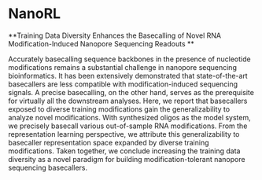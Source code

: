 # NanoRL

**Training Data Diversity Enhances the Basecalling of Novel RNA Modification-Induced Nanopore Sequencing Readouts
**

Accurately basecalling sequence backbones in the presence of nucleotide modifications remains a substantial challenge in nanopore sequencing bioinformatics. It  has been extensively demonstrated that state-of-the-art basecallers are less compatible with modification-induced sequencing signals. A precise basecalling, on the other hand, serves as the prerequisite for virtually all the downstream analyses. Here, we report that basecallers exposed to diverse training modifications gain the generalizability to analyze novel modifications. With synthesized oligos as the model system, we precisely basecall various out-of-sample RNA modifications. From the representation learning perspective, we attribute this generalizability to basecaller representation space expanded by diverse training modifications. Taken together, we conclude increasing the training data diversity as a novel paradigm for building modification-tolerant nanopore sequencing basecallers.
